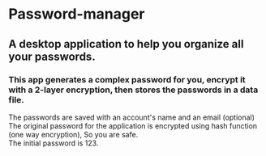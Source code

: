 # Password-manager
## A desktop application to help you organize all your passwords.
### This app generates a complex password for you, encrypt it with a 2-layer encryption, then stores the passwords in a data file.

The passwords are saved with an account's name and an email (optional)
<br>
The original password for the application is encrypted using hash function (one way encryption), So you are safe.
<br>
The initial password is 123.
